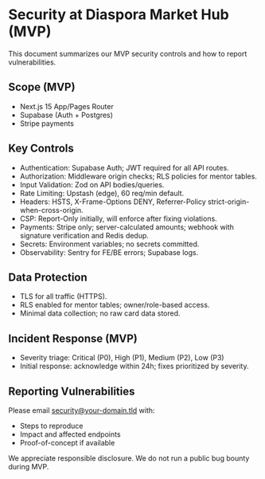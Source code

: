 # Security at Diaspora Market Hub (MVP)

This document summarizes our MVP security controls and how to report vulnerabilities.

## Scope (MVP)
- Next.js 15 App/Pages Router
- Supabase (Auth + Postgres)
- Stripe payments

## Key Controls
- Authentication: Supabase Auth; JWT required for all API routes.
- Authorization: Middleware origin checks; RLS policies for mentor tables.
- Input Validation: Zod on API bodies/queries.
- Rate Limiting: Upstash (edge), 60 req/min default.
- Headers: HSTS, X-Frame-Options DENY, Referrer-Policy strict-origin-when-cross-origin.
- CSP: Report-Only initially, will enforce after fixing violations.
- Payments: Stripe only; server-calculated amounts; webhook with signature verification and Redis dedup.
- Secrets: Environment variables; no secrets committed.
- Observability: Sentry for FE/BE errors; Supabase logs.

## Data Protection
- TLS for all traffic (HTTPS).
- RLS enabled for mentor tables; owner/role-based access.
- Minimal data collection; no raw card data stored.

## Incident Response (MVP)
- Severity triage: Critical (P0), High (P1), Medium (P2), Low (P3)
- Initial response: acknowledge within 24h; fixes prioritized by severity.

## Reporting Vulnerabilities
Please email security@your-domain.tld with:
- Steps to reproduce
- Impact and affected endpoints
- Proof-of-concept if available

We appreciate responsible disclosure. We do not run a public bug bounty during MVP.
